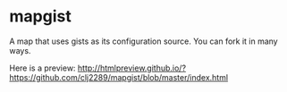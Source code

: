mapgist
=======

A map that uses gists as its configuration source.  You can fork it in many ways.

Here is a preview: http://htmlpreview.github.io/?https://github.com/clj2289/mapgist/blob/master/index.html
